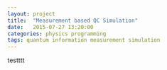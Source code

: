 ```yaml
---
layout: project
title:  "Measurement based QC Simulation"
date:   2015-07-27 13:20:00
categories: physics programming
tags: quantum information measurement simulation
---
```


testttt
